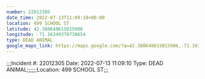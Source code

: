 ```yaml
---
number: 22012305
date_time: 2022-07-13T11:09:10+00:00
location: 499 SCHOOL ST
latitude: 42.380648615015986
longitude: -71.16349370738654
type: DEAD ANIMAL
google_maps_link: https://maps.google.com/?q=42.380648615015986,-71.16349370738654
---
```


;;;Incident #: 22012305   Date: 2022-07-13 11:09:10   Type: DEAD ANIMAL;;;;;;Location: 499 SCHOOL ST;;;
